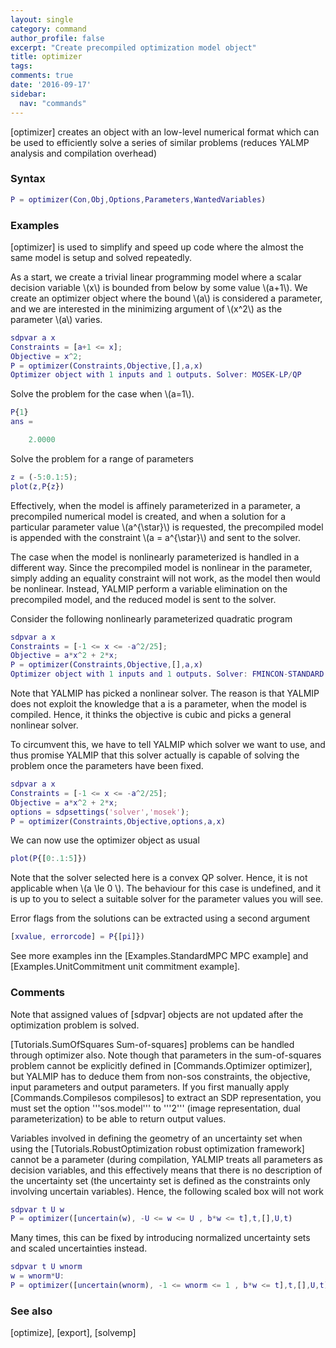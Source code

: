 ```yaml
---
layout: single
category: command
author_profile: false
excerpt: "Create precompiled optimization model object"
title: optimizer
tags:
comments: true
date: '2016-09-17'
sidebar:
  nav: "commands"
---
```


[optimizer] creates an object with an low-level numerical format which can be used to efficiently solve a series of similar problems (reduces YALMP analysis and compilation overhead)

### Syntax

````matlab
P = optimizer(Con,Obj,Options,Parameters,WantedVariables)
````

### Examples

[optimizer] is used to simplify and speed up code where the almost the same model is setup and solved repeatedly. 

As a start, we create a trivial linear programming model where a scalar decision variable \\(x\\) is bounded from below by some value \\(a+1\\). We create an optimizer object where the bound \\(a\\) is considered a parameter, and we are interested in the minimizing argument of \\(x^2\\) as the parameter \\(a\\) varies.


````matlab
sdpvar a x
Constraints = [a+1 <= x];
Objective = x^2;
P = optimizer(Constraints,Objective,[],a,x)
Optimizer object with 1 inputs and 1 outputs. Solver: MOSEK-LP/QP
````

Solve the problem for the case when \\(a=1\\).


````matlab
P{1}
ans =

    2.0000
````

Solve the problem for a range of parameters

````matlab
z = (-5:0.1:5);
plot(z,P{z})
````

Effectively, when the model is affinely parameterized in a parameter, a precompiled numerical model is created, and when a solution for a particular parameter value \\(a^{\star}\\) is requested, the precompiled model is appended with the constraint \\(a = a^{\star}\\) and sent to the solver.

The case when the model is nonlinearly parameterized is handled in a different way. Since the precompiled model is nonlinear in the parameter, simply adding an equality constraint will not work, as the model then would be nonlinear. Instead, YALMIP perform a variable elimination on the precompiled model, and the reduced model is sent to the solver.

Consider the following nonlinearly parameterized quadratic program
````matlab
sdpvar a x
Constraints = [-1 <= x <= -a^2/25];
Objective = a*x^2 + 2*x;
P = optimizer(Constraints,Objective,[],a,x)
Optimizer object with 1 inputs and 1 outputs. Solver: FMINCON-STANDARD
````

Note that YALMIP has picked a nonlinear solver. The reason is that YALMIP does not exploit the knowledge that a is a parameter, when the model is compiled. Hence, it thinks the objective is cubic and picks a general nonlinear solver.

To circumvent this, we have to tell YALMIP which solver we want to use, and thus promise YALMIP that this solver actually is capable of solving the problem once the parameters have been fixed.

````matlab
sdpvar a x
Constraints = [-1 <= x <= -a^2/25];
Objective = a*x^2 + 2*x;
options = sdpsettings('solver','mosek');
P = optimizer(Constraints,Objective,options,a,x)
````

We can now use the optimizer object as usual

````matlab
plot(P{[0:.1:5]})
````

Note that the solver selected here is a convex QP solver. Hence, it is not applicable when \\(a \le 0 \\). The behaviour for this case is undefined, and it is up to you to select a suitable solver for the parameter values you will see.

Error flags from the solutions can be extracted using a second argument

````matlab
[xvalue, errorcode] = P{[pi]})
````


See more examples inn the [Examples.StandardMPC MPC example] and  [Examples.UnitCommitment unit commitment example].

### Comments

Note that assigned values of [sdpvar] objects are not updated after the optimization problem is solved.

[Tutorials.SumOfSquares Sum-of-squares] problems can be handled through optimizer also. Note though that parameters in the sum-of-squares problem cannot be explicitly defined in [Commands.Optimizer optimizer], but YALMIP has to deduce them from non-sos constraints, the objective, input parameters and output parameters. If you first manually apply [Commands.Compilesos compilesos] to extract an SDP representation, you must set the option '''sos.model''' to '''2''' (image representation, dual parameterization) to be able to return output values.

Variables involved in defining the geometry of an uncertainty set when using the [Tutorials.RobustOptimization robust optimization framework] cannot be a parameter (during compilation, YALMIP treats all parameters as  decision variables, and this effectively means that there is no description of the uncertainty set (the uncertainty set is defined as the constraints only involving uncertain variables). Hence, the following scaled box will not work

````matlab
sdpvar t U w
P = optimizer([uncertain(w), -U <= w <= U , b*w <= t],t,[],U,t)
````
Many times, this can be fixed by introducing normalized uncertainty sets and scaled uncertainties instead.

````matlab
sdpvar t U wnorm
w = wnorm*U:
P = optimizer([uncertain(wnorm), -1 <= wnorm <= 1 , b*w <= t],t,[],U,t)
````

### See also
[optimize], [export], [solvemp]
